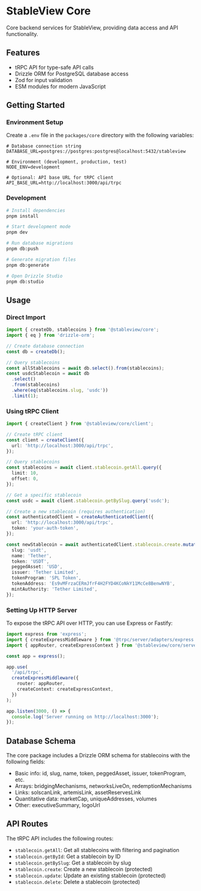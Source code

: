# StableView Core

Core backend services for StableView, providing data access and API functionality.

## Features

- tRPC API for type-safe API calls
- Drizzle ORM for PostgreSQL database access
- Zod for input validation
- ESM modules for modern JavaScript

## Getting Started

### Environment Setup

Create a `.env` file in the `packages/core` directory with the following variables:

```env
# Database connection string
DATABASE_URL=postgres://postgres:postgres@localhost:5432/stableview

# Environment (development, production, test)
NODE_ENV=development

# Optional: API base URL for tRPC client
API_BASE_URL=http://localhost:3000/api/trpc
```

### Development

```bash
# Install dependencies
pnpm install

# Start development mode
pnpm dev

# Run database migrations
pnpm db:push

# Generate migration files
pnpm db:generate

# Open Drizzle Studio
pnpm db:studio
```

## Usage

### Direct Import

```typescript
import { createDb, stablecoins } from '@stableview/core';
import { eq } from 'drizzle-orm';

// Create database connection
const db = createDb();

// Query stablecoins
const allStablecoins = await db.select().from(stablecoins);
const usdcStablecoin = await db
  .select()
  .from(stablecoins)
  .where(eq(stablecoins.slug, 'usdc'))
  .limit(1);
```

### Using tRPC Client

```typescript
import { createClient } from '@stableview/core/client';

// Create tRPC client
const client = createClient({
  url: 'http://localhost:3000/api/trpc',
});

// Query stablecoins
const stablecoins = await client.stablecoin.getAll.query({
  limit: 10,
  offset: 0,
});

// Get a specific stablecoin
const usdc = await client.stablecoin.getBySlug.query('usdc');

// Create a new stablecoin (requires authentication)
const authenticatedClient = createAuthenticatedClient({
  url: 'http://localhost:3000/api/trpc',
  token: 'your-auth-token',
});

const newStablecoin = await authenticatedClient.stablecoin.create.mutate({
  slug: 'usdt',
  name: 'Tether',
  token: 'USDT',
  peggedAsset: 'USD',
  issuer: 'Tether Limited',
  tokenProgram: 'SPL Token',
  tokenAddress: 'Es9vMFrzaCERmJfrF4H2FYD4KCoNkY11McCe8BenwNYB',
  mintAuthority: 'Tether Limited',
});
```

### Setting Up HTTP Server

To expose the tRPC API over HTTP, you can use Express or Fastify:

```typescript
import express from 'express';
import { createExpressMiddleware } from '@trpc/server/adapters/express';
import { appRouter, createExpressContext } from '@stableview/core/server';

const app = express();

app.use(
  '/api/trpc',
  createExpressMiddleware({
    router: appRouter,
    createContext: createExpressContext,
  })
);

app.listen(3000, () => {
  console.log('Server running on http://localhost:3000');
});
```

## Database Schema

The core package includes a Drizzle ORM schema for stablecoins with the following fields:

- Basic info: id, slug, name, token, peggedAsset, issuer, tokenProgram, etc.
- Arrays: bridgingMechanisms, networksLiveOn, redemptionMechanisms
- Links: solscanLink, artemisLink, assetReservesLink
- Quantitative data: marketCap, uniqueAddresses, volumes
- Other: executiveSummary, logoUrl

## API Routes

The tRPC API includes the following routes:

- `stablecoin.getAll`: Get all stablecoins with filtering and pagination
- `stablecoin.getById`: Get a stablecoin by ID
- `stablecoin.getBySlug`: Get a stablecoin by slug
- `stablecoin.create`: Create a new stablecoin (protected)
- `stablecoin.update`: Update an existing stablecoin (protected)
- `stablecoin.delete`: Delete a stablecoin (protected) 